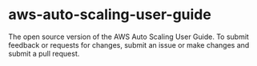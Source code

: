 # aws-auto-scaling-user-guide
The open source version of the AWS Auto Scaling User Guide. To submit feedback or requests for changes, submit an issue or make changes and submit a pull request. 
